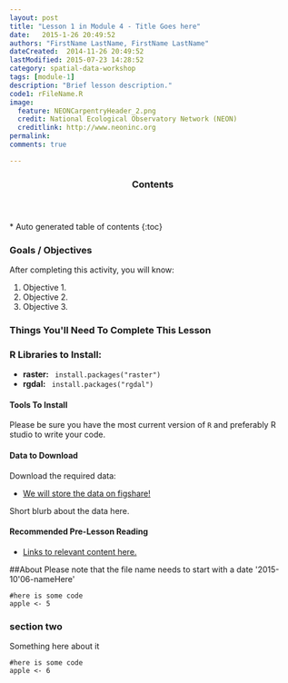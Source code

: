 ```yaml
---
layout: post
title: "Lesson 1 in Module 4 - Title Goes here"
date:   2015-1-26 20:49:52
authors: "FirstName LastName, FirstName LastName"
dateCreated:  2014-11-26 20:49:52
lastModified: 2015-07-23 14:28:52
category: spatial-data-workshop
tags: [module-1]
description: "Brief lesson description."
code1: rFileName.R
image:
  feature: NEONCarpentryHeader_2.png
  credit: National Ecological Observatory Network (NEON)
  creditlink: http://www.neoninc.org
permalink: 
comments: true

---
```


<section id="table-of-contents" class="toc">
  <header>
    <h3>Contents</h3>
  </header>
<div id="drawer" markdown="1">
*  Auto generated table of contents
{:toc}
</div>
</section><!-- /#table-of-contents -->


<div id="objectives">

<h3>Goals / Objectives</h3>
After completing this activity, you will know:
<ol>
<li>Objective 1.</li>
<li>Objective 2.</li>
<li>Objective 3.</li>
</ol>

<h3>Things You'll Need To Complete This Lesson</h3>

<h3>R Libraries to Install:</h3>
<ul>
<li><strong>raster:</strong> <code> install.packages("raster")</code></li>
<li><strong>rgdal:</strong> <code> install.packages("rgdal")</code></li>

</ul>
<h4>Tools To Install</h4>

Please be sure you have the most current version of `R` and preferably
R studio to write your code.

<h4>Data to Download</h4>

Download the required data:
<ul>
<li><a href="http://link-to-data-here" class="btn btn-success"> We will store the data on figshare!</a></li>
</ul>

<p>Short blurb about the data here.</p>  

<h4>Recommended Pre-Lesson Reading</h4>
<ul>
<li>
<a href="{{ site.baseurl }}/GIS-Spatial-Data/Working-With-Rasters/" target="_blank">
Links to relevant content here.</a>
</li>
</ul>
</div>


##About
Please note that the file name needs to start with a date '2015-10'06-nameHere'



	#here is some code
	apple <- 5



### section two
Something here about it


	#here is some code
	apple <- 6




